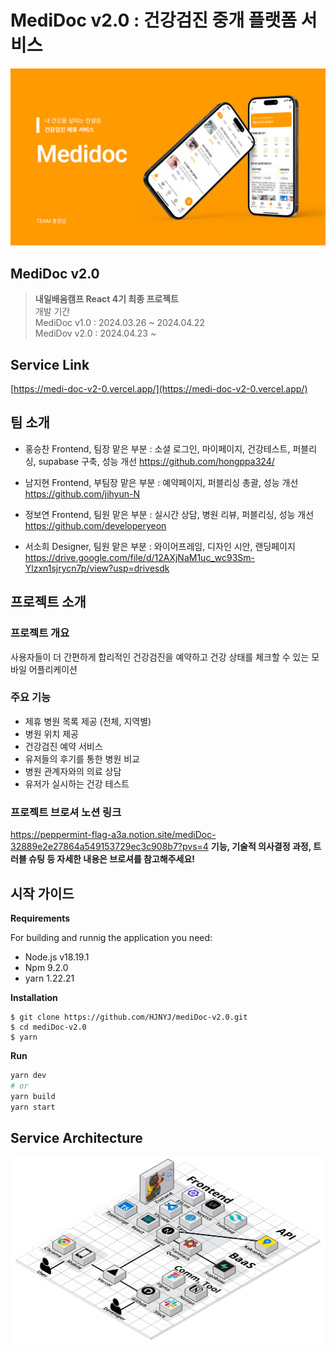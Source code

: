 # MediDoc v2.0 : 건강검진 중개 플랫폼 서비스
 ![MediDoc 로고](https://github.com/HJNYJ/mediDoc-v2.0/blob/dev/src/assets/images/banner.png)

## MediDoc v2.0
> **내일배움캠프 React 4기 최종 프로젝트**   
> 개발 기간   
> MediDoc v1.0 : 2024.03.26 ~ 2024.04.22   
> MediDov v2.0 : 2024.04.23 ~


## Service Link
[https://medi-doc-v2-0.vercel.app/](https://medi-doc-v2-0.vercel.app/)


## 팀 소개
* 홍승찬
  Frontend, 팀장
  맡은 부분 : 소셜 로그인, 마이페이지, 건강테스트, 퍼블리싱, supabase 구축, 성능 개선
  <https://github.com/hongppa324/>

* 남지현
  Frontend, 부팀장
  맡은 부분 : 예약페이지, 퍼블리싱 총괄, 성능 개선
  <https://github.com/jihyun-N>

* 정보연
  Frontend, 팀원 
  맡은 부분 : 실시간 상담, 병원 리뷰, 퍼블리싱, 성능 개선
  <https://github.com/developeryeon>

* 서소희
  Designer, 팀원
  맡은 부분 : 와이어프레임, 디자인 시안, 랜딩페이지
  <https://drive.google.com/file/d/12AXjNaM1uc_wc93Sm-Ylzxn1sjrycn7p/view?usp=drivesdk>


## 프로젝트 소개
### 프로젝트 개요
사용자들이 더 간편하게 합리적인 건강검진을 예약하고 건강 상태를 체크할 수 있는 모바일 어플리케이션

### 주요 기능
* 제휴 병원 목록 제공 (전체, 지역별) 
* 병원 위치 제공
* 건강검진 예약 서비스 
* 유저들의 후기를 통한 병원 비교  
* 병원 관계자와의 의료 상담 
* 유저가 실시하는 건강 테스트

### 프로젝트 브로셔 노션 링크
 <https://peppermint-flag-a3a.notion.site/mediDoc-32889e2e27864a549153729ec3c908b7?pvs=4>
 **기능, 기술적 의사결정 과정, 트러블 슈팅 등 자세한 내용은 브로셔를 참고해주세요!**

## 시작 가이드
**Requirements** 

For building and runnig the application you need:
* Node.js v18.19.1
* Npm 9.2.0
* yarn 1.22.21  
  
**Installation**
```
$ git clone https://github.com/HJNYJ/mediDoc-v2.0.git
$ cd mediDoc-v2.0
$ yarn
```

**Run**
```bash
yarn dev
# or
yarn build
yarn start
```

## Service Architecture
![아키텍처](https://github.com/HJNYJ/mediDoc-v2.0/blob/dev/src/assets/images/architecture.png)